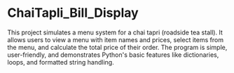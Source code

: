 # ChaiTapli_Bill_Display
This project simulates a menu system for a chai tapri (roadside tea stall). It allows users to view a menu with item names and prices, select items from the menu, and calculate the total price of their order. The program is simple, user-friendly, and demonstrates Python's basic features like dictionaries, loops, and formatted string handling.
